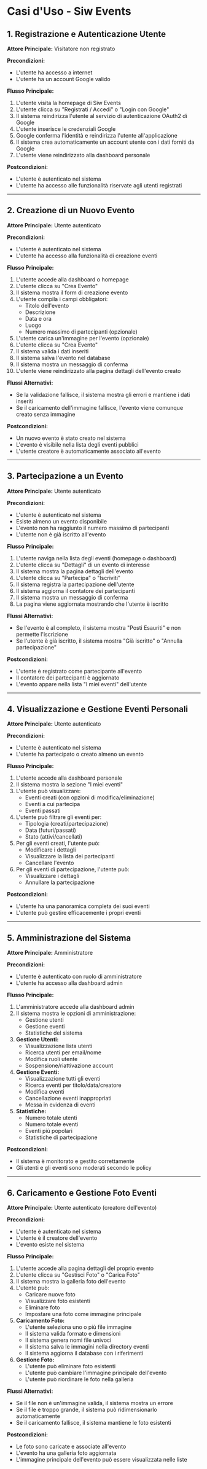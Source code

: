 # Casi d'Uso - Siw Events

## 1. Registrazione e Autenticazione Utente

**Attore Principale:** Visitatore non registrato

**Precondizioni:**
- L'utente ha accesso a internet
- L'utente ha un account Google valido

**Flusso Principale:**
1. L'utente visita la homepage di Siw Events
2. L'utente clicca su "Registrati / Accedi" o "Login con Google"
3. Il sistema reindirizza l'utente al servizio di autenticazione OAuth2 di Google
4. L'utente inserisce le credenziali Google
5. Google conferma l'identità e reindirizza l'utente all'applicazione
6. Il sistema crea automaticamente un account utente con i dati forniti da Google
7. L'utente viene reindirizzato alla dashboard personale

**Postcondizioni:**
- L'utente è autenticato nel sistema
- L'utente ha accesso alle funzionalità riservate agli utenti registrati

---

## 2. Creazione di un Nuovo Evento

**Attore Principale:** Utente autenticato

**Precondizioni:**
- L'utente è autenticato nel sistema
- L'utente ha accesso alla funzionalità di creazione eventi

**Flusso Principale:**
1. L'utente accede alla dashboard o homepage
2. L'utente clicca su "Crea Evento"
3. Il sistema mostra il form di creazione evento
4. L'utente compila i campi obbligatori:
   - Titolo dell'evento
   - Descrizione
   - Data e ora
   - Luogo
   - Numero massimo di partecipanti (opzionale)
5. L'utente carica un'immagine per l'evento (opzionale)
6. L'utente clicca su "Crea Evento"
7. Il sistema valida i dati inseriti
8. Il sistema salva l'evento nel database
9. Il sistema mostra un messaggio di conferma
10. L'utente viene reindirizzato alla pagina dettagli dell'evento creato

**Flussi Alternativi:**
- Se la validazione fallisce, il sistema mostra gli errori e mantiene i dati inseriti
- Se il caricamento dell'immagine fallisce, l'evento viene comunque creato senza immagine

**Postcondizioni:**
- Un nuovo evento è stato creato nel sistema
- L'evento è visibile nella lista degli eventi pubblici
- L'utente creatore è automaticamente associato all'evento

---

## 3. Partecipazione a un Evento

**Attore Principale:** Utente autenticato

**Precondizioni:**
- L'utente è autenticato nel sistema
- Esiste almeno un evento disponibile
- L'evento non ha raggiunto il numero massimo di partecipanti
- L'utente non è già iscritto all'evento

**Flusso Principale:**
1. L'utente naviga nella lista degli eventi (homepage o dashboard)
2. L'utente clicca su "Dettagli" di un evento di interesse
3. Il sistema mostra la pagina dettagli dell'evento
4. L'utente clicca su "Partecipa" o "Iscriviti"
5. Il sistema registra la partecipazione dell'utente
6. Il sistema aggiorna il contatore dei partecipanti
7. Il sistema mostra un messaggio di conferma
8. La pagina viene aggiornata mostrando che l'utente è iscritto

**Flussi Alternativi:**
- Se l'evento è al completo, il sistema mostra "Posti Esauriti" e non permette l'iscrizione
- Se l'utente è già iscritto, il sistema mostra "Già iscritto" o "Annulla partecipazione"

**Postcondizioni:**
- L'utente è registrato come partecipante all'evento
- Il contatore dei partecipanti è aggiornato
- L'evento appare nella lista "I miei eventi" dell'utente

---

## 4. Visualizzazione e Gestione Eventi Personali

**Attore Principale:** Utente autenticato

**Precondizioni:**
- L'utente è autenticato nel sistema
- L'utente ha partecipato o creato almeno un evento

**Flusso Principale:**
1. L'utente accede alla dashboard personale
2. Il sistema mostra la sezione "I miei eventi"
3. L'utente può visualizzare:
   - Eventi creati (con opzioni di modifica/eliminazione)
   - Eventi a cui partecipa
   - Eventi passati
4. L'utente può filtrare gli eventi per:
   - Tipologia (creati/partecipazione)
   - Data (futuri/passati)
   - Stato (attivi/cancellati)
5. Per gli eventi creati, l'utente può:
   - Modificare i dettagli
   - Visualizzare la lista dei partecipanti
   - Cancellare l'evento
6. Per gli eventi di partecipazione, l'utente può:
   - Visualizzare i dettagli
   - Annullare la partecipazione

**Postcondizioni:**
- L'utente ha una panoramica completa dei suoi eventi
- L'utente può gestire efficacemente i propri eventi

---

## 5. Amministrazione del Sistema

**Attore Principale:** Amministratore

**Precondizioni:**
- L'utente è autenticato con ruolo di amministratore
- L'utente ha accesso alla dashboard admin

**Flusso Principale:**
1. L'amministratore accede alla dashboard admin
2. Il sistema mostra le opzioni di amministrazione:
   - Gestione utenti
   - Gestione eventi
   - Statistiche del sistema
3. **Gestione Utenti:**
   - Visualizzazione lista utenti
   - Ricerca utenti per email/nome
   - Modifica ruoli utente
   - Sospensione/riattivazione account
4. **Gestione Eventi:**
   - Visualizzazione tutti gli eventi
   - Ricerca eventi per titolo/data/creatore
   - Modifica eventi
   - Cancellazione eventi inappropriati
   - Messa in evidenza di eventi
5. **Statistiche:**
   - Numero totale utenti
   - Numero totale eventi
   - Eventi più popolari
   - Statistiche di partecipazione

**Postcondizioni:**
- Il sistema è monitorato e gestito correttamente
- Gli utenti e gli eventi sono moderati secondo le policy

---

## 6. Caricamento e Gestione Foto Eventi

**Attore Principale:** Utente autenticato (creatore dell'evento)

**Precondizioni:**
- L'utente è autenticato nel sistema
- L'utente è il creatore dell'evento
- L'evento esiste nel sistema

**Flusso Principale:**
1. L'utente accede alla pagina dettagli del proprio evento
2. L'utente clicca su "Gestisci Foto" o "Carica Foto"
3. Il sistema mostra la galleria foto dell'evento
4. L'utente può:
   - Caricare nuove foto
   - Visualizzare foto esistenti
   - Eliminare foto
   - Impostare una foto come immagine principale
5. **Caricamento Foto:**
   - L'utente seleziona uno o più file immagine
   - Il sistema valida formato e dimensioni
   - Il sistema genera nomi file univoci
   - Il sistema salva le immagini nella directory eventi
   - Il sistema aggiorna il database con i riferimenti
6. **Gestione Foto:**
   - L'utente può eliminare foto esistenti
   - L'utente può cambiare l'immagine principale dell'evento
   - L'utente può riordinare le foto nella galleria

**Flussi Alternativi:**
- Se il file non è un'immagine valida, il sistema mostra un errore
- Se il file è troppo grande, il sistema può ridimensionarlo automaticamente
- Se il caricamento fallisce, il sistema mantiene le foto esistenti

**Postcondizioni:**
- Le foto sono caricate e associate all'evento
- L'evento ha una galleria foto aggiornata
- L'immagine principale dell'evento può essere visualizzata nelle liste

